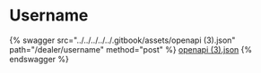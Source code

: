 # Username

{% swagger src="../../../../../.gitbook/assets/openapi (3).json" path="/dealer/username" method="post" %}
[openapi (3).json](<../../../../../.gitbook/assets/openapi (3).json>)
{% endswagger %}
